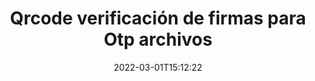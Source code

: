 ---
############################# Static ############################
layout: "auto-gen-signature"
date: 2022-03-01T15:12:22
draft: false
operation: Verify
signaturetype: Qrcode
fileformat: Otp
productName: Java
lang: es
productCode: java
otherformats: pdf doc docx docm dot dotm dotx odt ott rtf xls xlsx xlsm xlsb csv ods ots xltx xltm ppt pptx pps ppsx odp otp potx potm pptm ppsm png jpg bmp gif tiff svg webp wmf
breadcrumb: Put Qrcode signature on Otp for Java

############################# Head ############################
head_title: "Verificación de Qrcode firmas para Otp archivos a través de Java"
head_description: "Use solo unas pocas líneas de código Java para verificar los documentos Otp y sus firmas Qrcode."

############################# Header ############################
title: "Qrcode verificación de firmas para Otp archivos"
description: "La API para Java brinda la oportunidad de verificar Qrcode firmas en Otp documentos. La verificación de las firmas electrónicas dentro de sus documentos Otp se puede realizar rápida y fácilmente."
bg_image: "https://cms.admin.containerize.com/templates/aspose/App_Themes/V3/images/bg/header1.png"
bg_overlay: false
button:
    enable: true

############################# SubMenu ############################
submenu:
    enable: true

    left:
        img_alt: "GroupDocs.Signature for Java"
        image: "https://cms.admin.containerize.com/templates/groupdocs/images/product-logos/90x90-noborder/groupdocs-signature-java.png"
        product: "GroupDocs.Signature"
        platform: "Java"



############################# About ############################
about:
    enable: true
    title: "Descubra las nuevas funciones de la API de GroupDocs.Signature for Java"
    content: |
        La API de [GroupDocs.Signature for Java](https://products.groupdocs.com/signature/java/) proporciona una amplia gama de formas de procesar numerosos formatos de documentos mediante el uso de firmas electrónicas. Se admiten muchos tipos de firmas digitales como textos, imágenes, certificados digitales, códigos de barras, códigos QR, sellos o metadatos. Los clientes pueden agregar, eliminar, editar, validar o buscar firmas digitales en archivos PDF, documentos de MS Word, libros de trabajo de MS Excel, presentaciones de MS PowerPoint, archivos de Adobe Photoshop y varios formatos de imagen. Hay disponible un número asombroso de funciones y configuraciones adicionales.
    

############################# Steps ############################
steps:
    enable: true
    title_left: "Cómo validar Qrcode firmas en su documento Otp"
    content_left: |
        [GroupDocs.Signature for Java](https://products.groupdocs.com/signature/java/) incluye funciones útiles como la verificación de Qrcode firmas colocadas en Otp documentos. Aproveche esta oportunidad sin implementar código adicional.
        
        * En primer lugar, crea una instancia de la clase de firma que proporciona una ruta de parámetro de constructor a un documento que se supone que debe verificarse.
        * En segundo lugar, cree un nuevo objeto VerifyOptions y configure todas las propiedades requeridas.
        * Finalmente, invoque el método Verify del objeto de Signature pasando la instancia de VerifyOptions.
        * Luego procese los resultados de la verificación.

    title_right: "System Requirements"
    content_right: |
        GroupDocs.Signature for Java son compatibles con todas las principales plataformas y sistemas operativos. Antes de ejecutar el código a continuación, asegúrese de tener los siguientes requisitos previos instalados en su sistema.

        * Sistemas operativos: Microsoft Windows, Linux, Mac OS
        * Entornos de desarrollo: NetBeans, Intellij IDEA, Eclipse, etc.
        * Java runtime: J2SE 6.0 and above
        * Descarga la última versión de GroupDocs.Signature for Java de [Maven](https://repository.groupdocs.com/webapp/#/artifacts/browse/tree/General/repo/com/groupdocs/groupdocs-signature)
         
    code: |
        ```java    
                
        // Set up input Otp file
        String filePath = "input.otp";

        // Instantiate Signature for input file
        Signature signature = new Signature(filePath);

        //Provide verification options
        QrCodeVerifyOptions options = new QrCodeVerifyOptions();

        // process only first page
        options.setPagesSetup(new PagesSetup());
        options.setPageNumber(1);
        options.setAllPages(false);
        // specify text match type
        options.setMatchType(TextMatchType.StartsWith);
        // specify text pattern to search
        options.setText("QrCode text");
                            
        // Verify document signatures
        VerificationResult result = signature.verify(options);

        //process result
        if (result.isValid())
        {
            //..
        }

        ```

############################# Demos ############################
demos:
    enable: true
    title: "Firmar con Qrcode firmas Demostración en vivo"
    content: |
       Agregue varias firmas electrónicas al archivo Otp ahora mismo visitando el sitio web de [GroupDocs.Signature App](https://products.groupdocs.app/signature/family).          

############################# More Formats ############################
more_formats:
    enable: true
    title: "Verificar otras firmas Qrcode usando Java"
    content: |
        "Verificación de firmas electrónicas colocadas en diversos documentos. Verifique la calidad de las firmas en los formatos de archivo populares como se revela a continuación."
    format: 
       
       
back_to_top:
    enable: true
---